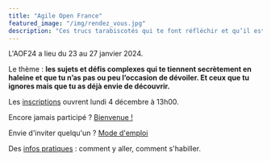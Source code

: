 ```yaml
---
title: "Agile Open France"
featured_image: "/img/rendez_vous.jpg"
description: "Ces trucs tarabiscotés qui te font réfléchir et qu’il est si rare de pouvoir partager."
---
```


L'AOF24 a lieu du 23 au 27 janvier 2024.

Le thème : **les sujets et défis complexes qui te tiennent secrètement en haleine et que tu n’as pas ou peu l’occasion de dévoiler. Et ceux que tu ignores mais que tu as déjà envie de découvrir.**

Les [inscriptions](inscription) ouvrent lundi 4 décembre à 13h00.

Encore jamais participé ? [Bienvenue !](premiere)

Envie d'inviter quelqu'un ? [Mode d'emploi](inviter)

Des [infos pratiques](pratique) : comment y aller, comment s'habiller.
